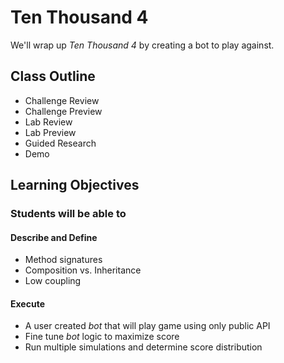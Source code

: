 # Ten Thousand 4

We'll wrap up _Ten Thousand 4_ by creating a bot to play against.

## Class Outline

<!-- To Be Completed By Instructor -->
- Challenge Review
- Challenge Preview
- Lab Review
- Lab Preview
- Guided Research
- Demo

## Learning Objectives

### Students will be able to

#### Describe and Define

- Method signatures
- Composition vs. Inheritance
- Low coupling

#### Execute

- A user created _bot_ that will play game using only public API
- Fine tune _bot_ logic to maximize score
- Run multiple simulations and determine score distribution
